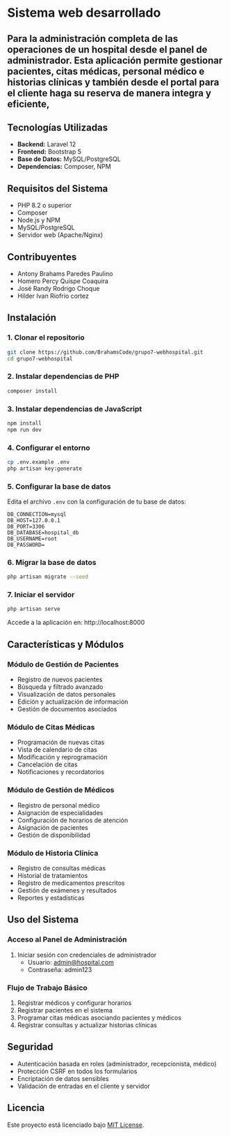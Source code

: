 # Sistema web desarrollado 
## Para la administración  completa de las operaciones de un hospital desde el panel de administrador. Esta aplicación permite gestionar pacientes, citas médicas, personal médico e historias clínicas y también desde el portal para el cliente haga su reserva de manera integra y eficiente, 


## Tecnologías Utilizadas
- **Backend:** Laravel 12
- **Frontend:** Bootstrap 5
- **Base de Datos:** MySQL/PostgreSQL
- **Dependencias:** Composer, NPM

## Requisitos del Sistema
- PHP 8.2 o superior
- Composer
- Node.js y NPM
- MySQL/PostgreSQL
- Servidor web (Apache/Nginx)

## Contribuyentes
- Antony Brahams Paredes Paulino
- Homero Percy Quispe Coaquira
- José Randy Rodrigo Choque
- Hilder Ivan Riofrio cortez

## Instalación

### 1. Clonar el repositorio
```bash
git clone https://github.com/BrahamsCode/grupo7-webhospital.git
cd grupo7-webhospital
```

### 2. Instalar dependencias de PHP
```bash
composer install
```

### 3. Instalar dependencias de JavaScript
```bash
npm install
npm run dev
```

### 4. Configurar el entorno
```bash
cp .env.example .env
php artisan key:generate
```

### 5. Configurar la base de datos
Edita el archivo `.env` con la configuración de tu base de datos:
```
DB_CONNECTION=mysql
DB_HOST=127.0.0.1
DB_PORT=3306
DB_DATABASE=hospital_db
DB_USERNAME=root
DB_PASSWORD=
```

### 6. Migrar la base de datos
```bash
php artisan migrate --seed
```

### 7. Iniciar el servidor
```bash
php artisan serve
```
Accede a la aplicación en: http://localhost:8000

## Características y Módulos

### Módulo de Gestión de Pacientes
- Registro de nuevos pacientes
- Búsqueda y filtrado avanzado
- Visualización de datos personales
- Edición y actualización de información
- Gestión de documentos asociados

### Módulo de Citas Médicas
- Programación de nuevas citas
- Vista de calendario de citas
- Modificación y reprogramación
- Cancelación de citas
- Notificaciones y recordatorios

### Módulo de Gestión de Médicos
- Registro de personal médico
- Asignación de especialidades
- Configuración de horarios de atención
- Asignación de pacientes
- Gestión de disponibilidad

### Módulo de Historia Clínica
- Registro de consultas médicas
- Historial de tratamientos
- Registro de medicamentos prescritos
- Gestión de exámenes y resultados
- Reportes y estadísticas


## Uso del Sistema

### Acceso al Panel de Administración
1. Iniciar sesión con credenciales de administrador
   - Usuario: admin@hospital.com
   - Contraseña: admin123

### Flujo de Trabajo Básico
1. Registrar médicos y configurar horarios
2. Registrar pacientes en el sistema
3. Programar citas médicas asociando pacientes y médicos
4. Registrar consultas y actualizar historias clínicas

## Seguridad
- Autenticación basada en roles (administrador, recepcionista, médico)
- Protección CSRF en todos los formularios
- Encriptación de datos sensibles
- Validación de entradas en el cliente y servidor


## Licencia
Este proyecto está licenciado bajo [MIT License](LICENSE).


